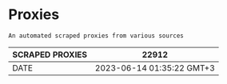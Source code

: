# Proxies
    An automated scraped proxies from various sources

| SCRAPED PROXIES | 22912            |
|-----------------|---------------------------|
| DATE            | 2023-06-14 01:35:22 GMT+3          |